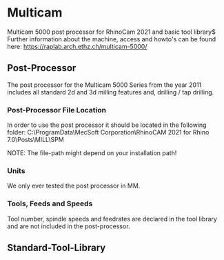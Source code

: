 # Multicam
Multicam 5000 post processor for RhinoCam 2021 and basic tool library$
Further information about the machine, access and howto's can be found here:
https://raplab.arch.ethz.ch/multicam-5000/

## Post-Processor
The post processor for the Multicam 5000 Series from the year 2011 includes all standard 2d and 3d milling features and, drilling / tap drilling.

### Post-Processor File Location
In order to use the post processor it should be located in the following folder:
C:\ProgramData\MecSoft Corporation\RhinoCAM 2021 for Rhino 7.0\Posts\MILL\SPM

NOTE: The file-path might depend on your installation path!

### Units
We only ever tested the post processor in MM.

### Tools, Feeds and Speeds
Tool number, spindle speeds and feedrates are declared in the tool library and are not included in the post-processor.

## Standard-Tool-Library


